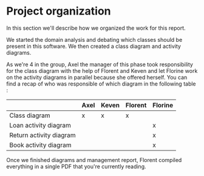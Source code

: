 # Project organization

In this section we'll describe how we organized the work for this report.

We started the domain analysis and debating which classes should be present in this software. We then created a class diagram and activity diagrams.

As we're 4 in the group, Axel the manager of this phase took responsibility for the class diagram with the help of Florent and Keven and let Florine
work on the activity diagrams in parallel because she offered herself. You can find a recap of who was responsible of which diagram in the following table :

|                           | Axel | Keven | Florent | Florine |
|---------------------------|------|-------|---------|---------|
| Class diagram             |  x   |   x   |    x    |         |
| Loan activity diagram     |      |       |         |    x    |
| Return activity diagram   |      |       |         |    x    |
| Book activity diagram     |      |       |         |    x    |

Once we finished diagrams and management report, Florent compiled everything in a single PDF that you're currently reading.

